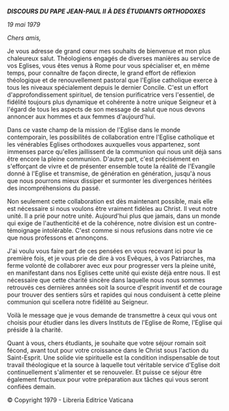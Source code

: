 ***DISCOURS DU PAPE JEAN-PAUL II*** ***À DES ÉTUDIANTS ORTHODOXES***

*19 mai 1979*

*Chers amis,*

Je vous adresse de grand cœur mes souhaits de bienvenue et mon plus chaleureux salut. Théologiens engagés de diverses manières au service de vos Eglises, vous êtes venus à Rome pour vous spécialiser et, en même temps, pour connaître de façon directe, le grand effort de réflexion théologique et de renouvellement pastoral que l'Eglise catholique exerce à tous les niveaux spécialement depuis le dernier Concile. C'est un effort d'approfondissement spirituel, de tension purificatrice vers l'essentiel, de fidélité toujours plus dynamique et cohérente à notre unique Seigneur et à l'égard de tous les aspects de son message de salut que nous devons annoncer aux hommes et aux femmes d'aujourd'hui.

Dans ce vaste champ de la mission de l'Eglise dans le monde contemporain, les possibilités de collaboration entre l'Eglise catholique et les vénérables Eglises orthodoxes auxquelles vous appartenez, sont immenses parce qu'elles jaillissent de la communion qui nous unit déjà sans être encore la pleine communion. D'autre part, c'est précisément en s'efforçant de vivre et de présenter ensemble toute la réalité de l'Evangile donné à l'Eglise et transmise, de génération en génération, jusqu'à nous que nous pourrons mieux dissiper et surmonter les divergences héritées des incompréhensions du passé.

Non seulement cette collaboration est dès maintenant possible, mais elle est nécessaire si nous voulons être vraiment fidèles au Christ. Il veut notre unité. Il a prié pour notre unité. Aujourd'hui plus que jamais, dans un monde qui exige de l'authenticité et de la cohérence, notre division est un contre-témoignage intolérable. C'est comme si nous refusions dans notre vie ce que nous professons et annonçons.

J'ai voulu vous faire part de ces pensées en vous recevant ici pour la première fois, et je vous prie de dire à vos Evêques, à vos Patriarches, ma ferme volonté de collaborer avec eux pour progresser vers la pleine unité, en manifestant dans nos Eglises cette unité qui existe déjà entre nous. Il est nécessaire que cette charité sincère dans laquelle nous nous sommes retrouvés ces dernières années soit la source d'esprit inventif et de courage pour trouver des sentiers sûrs et rapides qui nous conduisent à cette pleine communion qui scellera notre fidélité au Seigneur.

Voilà le message que je vous demande de transmettre à ceux qui vous ont choisis pour étudier dans les divers Instituts de l'Eglise de Rome, l'Eglise qui préside à la charité.

Quant à vous, chers étudiants, je souhaite que votre séjour romain soit fécond, avant tout pour votre croissance dans le Christ sous l'action du Saint-Esprit. Une solide vie spirituelle est la condition indispensable de tout travail théologique et la source à laquelle tout véritable service d'Eglise doit continuellement s'alimenter et se renouveler. Et puisse ce séjour être également fructueux pour votre préparation aux tâches qui vous seront confiées demain.

© Copyright 1979 - Libreria Editrice Vaticana